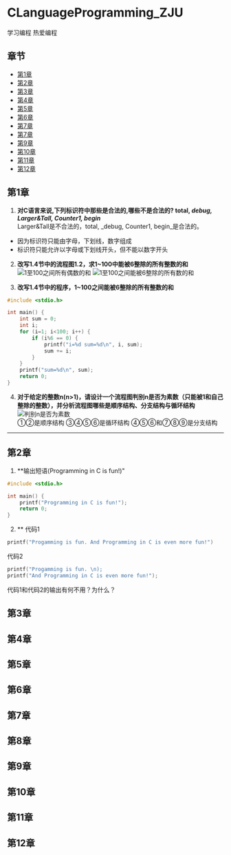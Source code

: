  # CLanguageProgramming_ZJU
学习编程 热爱编程
## 章节
* [第1章](#第1章)
* [第2章](#第2章)
* [第3章](#第3章)
* [第4章](#第4章)
* [第5章](#第5章)
* [第6章](#第6章)
* [第7章](#第7章)
* [第7章](#第8章)
* [第9章](#第9章)
* [第10章](#第10章)
* [第11章](#第11章)
* [第12章](#第12章)

## 第1章
1. **对C语言来说,下列标识符中那些是合法的,哪些不是合法的? total, _debug, Larger&Tall, Counter1, begin_**<br/>
Larger&Tall是不合法的，total, _debug, Counter1, begin_是合法的。<br />
* 因为标识符只能由字母，下划线，数字组成
* 标识符只能允许以字母或下划线开头，但不能以数字开头

2. **改写1.4节中的流程图1.2，求1~100中能被6整除的所有整数的和**<br />
![1至100之间所有偶数的和](resource/images/1.2.1.png "1至100之间所有偶数的和")
![1至100之间能被6整除的所有数的和](resource/images/1.2.2.png "1至100之间能被6整除的所有数的和")

3. **改写1.4节中的程序，1~100之间能被6整除的所有整数的和**<br />
```c
#include <stdio.h>

int main() {
	int sum = 0;
	int i;
	for (i=1; i<100; i++) {
		if (i%6 == 0) {
			printf("i=%d sum=%d\n", i, sum);
			sum += i;
		}
	}
	printf("sum=%d\n", sum);
	return 0;
} 
```

4. **对于给定的整数n(n>1)，请设计一个流程图判别n是否为素数（只能被1和自己整除的整数），并分析流程图哪些是顺序结构、分支结构与循环结构**<br />
![判别n是否为素数](resource/images/1.4.png "判别n是否为素数")<br />
①②是顺序结构 ③④⑤⑥是循环结构 ④⑤⑥和⑦⑧⑨是分支结构
***
## 第2章
1. **输出短语(Programming in C is fun!)"
```c
#include <stdio.h>

int main() {
	printf("Programming in C is fun!");
	return 0;
} 
```
2. **
代码1
```c
printf("Progamming is fun. And Programming in C is even more fun!")
```
代码2
```c
printf("Progamming is fun. \n);
printf("And Programming in C is even more fun!");
```
代码1和代码2的输出有何不用？为什么？
## 第3章

## 第4章

## 第5章

## 第6章

## 第7章

## 第8章

## 第9章

## 第10章

## 第11章

## 第12章
